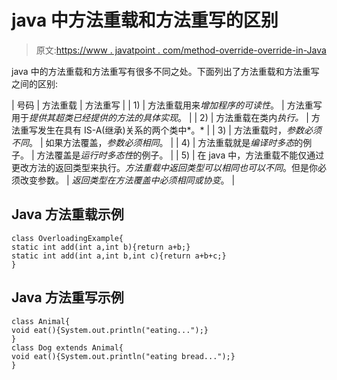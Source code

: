 # java 中方法重载和方法重写的区别

> 原文:[https://www . javatpoint . com/method-override-override-in-Java](https://www.javatpoint.com/method-overloading-vs-method-overriding-in-java)

java 中的方法重载和方法重写有很多不同之处。下面列出了方法重载和方法重写之间的区别:

| 号码 | 方法重载 | 方法重写 |
| 1) | 方法重载用来*增加程序的可读性*。 | 方法重写用于*提供其超类已经提供的方法的具体实现*。 |
| 2) | 方法重载在类内*执行。* | 方法重写发生在具有 IS-A(继承)关系的两个类中*。* |
| 3) | 方法重载时，*参数必须不同*。 | 如果方法覆盖，*参数必须相同*。 |
| 4) | 方法重载就是*编译时多态*的例子。 | 方法覆盖是*运行时多态性*的例子。 |
| 5) | 在 java 中，方法重载不能仅通过更改方法的返回类型来执行。*方法重载中返回类型可以相同也可以不同*。但是你必须改变参数。 | *返回类型在方法覆盖中必须相同或协变*。 |

## Java 方法重载示例

```
class OverloadingExample{
static int add(int a,int b){return a+b;}
static int add(int a,int b,int c){return a+b+c;}
}

```

## Java 方法重写示例

```
class Animal{
void eat(){System.out.println("eating...");}
}
class Dog extends Animal{
void eat(){System.out.println("eating bread...");}
}

```